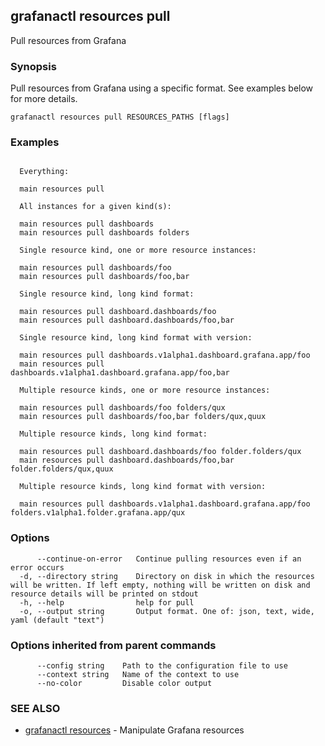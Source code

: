 ## grafanactl resources pull

Pull resources from Grafana

### Synopsis

Pull resources from Grafana using a specific format. See examples below for more details.

```
grafanactl resources pull RESOURCES_PATHS [flags]
```

### Examples

```

  Everything:

  main resources pull

  All instances for a given kind(s):

  main resources pull dashboards
  main resources pull dashboards folders

  Single resource kind, one or more resource instances:

  main resources pull dashboards/foo
  main resources pull dashboards/foo,bar

  Single resource kind, long kind format:

  main resources pull dashboard.dashboards/foo
  main resources pull dashboard.dashboards/foo,bar

  Single resource kind, long kind format with version:

  main resources pull dashboards.v1alpha1.dashboard.grafana.app/foo
  main resources pull dashboards.v1alpha1.dashboard.grafana.app/foo,bar

  Multiple resource kinds, one or more resource instances:

  main resources pull dashboards/foo folders/qux
  main resources pull dashboards/foo,bar folders/qux,quux

  Multiple resource kinds, long kind format:

  main resources pull dashboard.dashboards/foo folder.folders/qux
  main resources pull dashboard.dashboards/foo,bar folder.folders/qux,quux

  Multiple resource kinds, long kind format with version:

  main resources pull dashboards.v1alpha1.dashboard.grafana.app/foo folders.v1alpha1.folder.grafana.app/qux

```

### Options

```
      --continue-on-error   Continue pulling resources even if an error occurs
  -d, --directory string    Directory on disk in which the resources will be written. If left empty, nothing will be written on disk and resource details will be printed on stdout
  -h, --help                help for pull
  -o, --output string       Output format. One of: json, text, wide, yaml (default "text")
```

### Options inherited from parent commands

```
      --config string    Path to the configuration file to use
      --context string   Name of the context to use
      --no-color         Disable color output
```

### SEE ALSO

* [grafanactl resources](grafanactl_resources.md)	 - Manipulate Grafana resources

